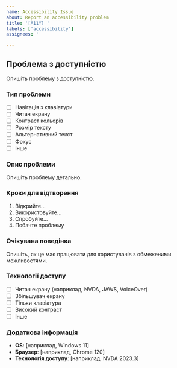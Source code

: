 ```yaml
---
name: Accessibility Issue
about: Report an accessibility problem
title: '[A11Y] '
labels: ['accessibility']
assignees: ''

---
```


## Проблема з доступністю

Опишіть проблему з доступністю.

### Тип проблеми

- [ ] Навігація з клавіатури
- [ ] Читач екрану
- [ ] Контраст кольорів
- [ ] Розмір тексту
- [ ] Альтернативний текст
- [ ] Фокус
- [ ] Інше

### Опис проблеми

Опишіть проблему детально.

### Кроки для відтворення

1. Відкрийте...
2. Використовуйте...
3. Спробуйте...
4. Побачте проблему

### Очікувана поведінка

Опишіть, як це має працювати для користувачів з обмеженими можливостями.

### Технології доступу

- [ ] Читач екрану (наприклад, NVDA, JAWS, VoiceOver)
- [ ] Збільшувач екрану
- [ ] Тільки клавіатура
- [ ] Високий контраст
- [ ] Інше

### Додаткова інформація

- **OS**: [наприклад, Windows 11]
- **Браузер**: [наприклад, Chrome 120]
- **Технологія доступу**: [наприклад, NVDA 2023.3]
